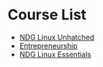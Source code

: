 # Course List
* [NDG Linux Unhatched](ndg_linux_unhatched.md)
* [Entrepreneurship](https://www.netacad.com/portal/resources/browse/97acafc2-4c63-41bb-9bdb-ffd03e8f3e4a)
* [NDG Linux Essentials](ndg_linux_essentials.md)
